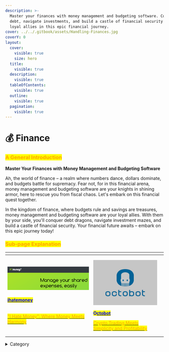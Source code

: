 ```yaml
---
description: >-
  Master your finances with money management and budgeting software. Conquer
  debt, navigate investments, and build a castle of financial security with your
  loyal allies in this epic financial journey.
cover: ../../.gitbook/assets/Handling-Finances.jpg
coverY: 0
layout:
  cover:
    visible: true
    size: hero
  title:
    visible: true
  description:
    visible: true
  tableOfContents:
    visible: true
  outline:
    visible: true
  pagination:
    visible: true
---
```


# 💰 Finance

### <mark style="color:orange;">**A General Introduction**</mark>

**Master Your Finances with Money Management and Budgeting Software**

Ah, the world of finance – a realm where numbers dance, dollars dominate, and budgets battle for supremacy. Fear not, for in this financial arena, money management and budgeting software are your knights in shining armor, here to rescue you from fiscal chaos. Let's embark on this financial quest together.

In the kingdom of finance, where budgets rule and savings are treasures, money management and budgeting software are your loyal allies. With them by your side, you'll conquer debt dragons, navigate investment mazes, and build a castle of financial security. Your financial future awaits – embark on this epic journey today!

### <mark style="color:orange;">Sub-page Explanation</mark>

<table><thead><tr><th width="259"></th><th></th><th></th></tr></thead><tbody><tr><td><p></p><p><img src="../../.gitbook/assets/image (28).png" alt=""> </p><h4><a href="https://docs.scaleinfinite.fr/demo-deployment/finance/ihatemoney-deployment"> <mark style="color:blue;">ihatemoney</mark></a></h4><p><a href="https://docs.scaleinfinite.fr/demo-deployment/finance/ihatemoney-deployment"><br><mark style="color:orange;">"I Hate Money": Where Money Meets Harmony</mark></a></p></td><td><p><img src="../../.gitbook/assets/image (29).png" alt="" data-size="original"></p><p> <mark style="color:blue;"><strong>O</strong></mark><a href="https://docs.scaleinfinite.fr/demo-deployment/finance/octobot-deployment"><mark style="color:blue;"><strong>ctobot</strong></mark></a></p><p></p><p><a href="https://docs.scaleinfinite.fr/demo-deployment/finance/octobot-deployment"><mark style="color:orange;">Crypto Trading Meets Simplicity and Profitability</mark></a></p></td><td></td></tr></tbody></table>

<details>

<summary>Category</summary>

Kubernetes, cloud computing, DevOps, cloud services, hosting platform, container orchestration, cloud infrastructure, cloud deployment, cloud management, cloud technology, cloud solutions&#x20;

</details>
